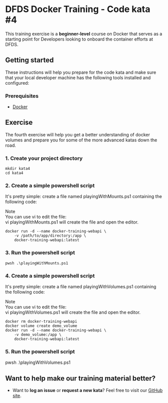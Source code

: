 DFDS Docker Training - Code kata #4
======================================

This training exercise is a **beginner-level** course on Docker that serves as a starting point for Developers looking to onboard the container efforts at DFDS. 


## Getting started
These instructions will help you prepare for the code kata and make sure that your local developer machine has the following tools installed and configured:


### Prerequisites
* [Docker](https://www.docker.com/get-started)


## Exercise
The fourth exercise will help you get a better understanding of docker volumes and prepare you for some of the more advanced katas down the road.

### 1. Create your project directory
`mkdir kata4`<br/>
`cd kata4`

### 2. Create a simple powershell script
It's pretty simple: create a file named playingWithMounts.ps1 containing the following code:

Note <br/> You can use vi to edit the file: <br/> vi playingWithMounts.ps1 will create the file and open the editor.

```
docker run -d --name docker-training-webapi \
    -v /path/to/app/directory:/app \
    docker-training-webapi:latest
```

### 3. Run the powershell script
    pwsh .\playingWithMounts.ps1

### 4. Create a simple powershell script
It's pretty simple: create a file named playingWithVolumes.ps1 containing the following code:

Note <br/> You can use vi to edit the file: <br/> vi playingWithVolumes.ps1 will create the file and open the editor.

```
docker rm docker-training-webapi
docker volume create demo_volume
docker run -d --name docker-training-webapi \
    -v demo_volume:/app \
    docker-training-webapi:latest
```

### 5. Run the powershell script
pwsh .\playingWithVolumes.ps1

## Want to help make our training material better?

 * Want to **log an issue** or **request a new kata**? Feel free to visit our [GitHub site](https://github.com/dfds/ded-dojo/issues).
 